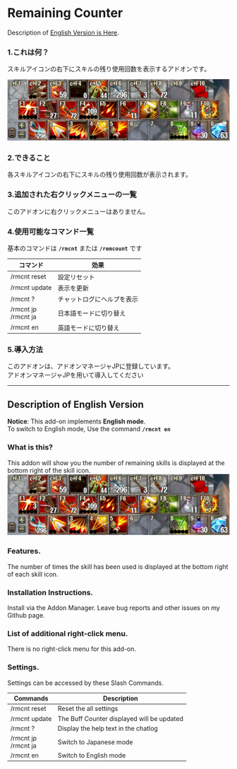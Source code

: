 ﻿
# Remaining Counter
Description of [English Version is Here](#description-of-english-version).

### 1.これは何？
スキルアイコンの右下にスキルの残り使用回数を表示するアドオンです。  
  
![外観表示](https://github.com/Toukibi/ToSAddon/blob/ForImage/RemainingCounter/img/topimage.png?raw=true)  
### 2.できること
各スキルアイコンの右下にスキルの残り使用回数が表示されます。  

### 3.追加された右クリックメニューの一覧
このアドオンに右クリックメニューはありません。

### 4.使用可能なコマンド一覧
基本のコマンドは **`/rmcnt`** または **`/remcount`** です  
  
|コマンド|効果|
|---|---|
|/rmcnt reset|設定リセット|
|/rmcnt update|表示を更新|
|/rmcnt ?|チャットログにヘルプを表示|
|/rmcnt jp<br>/rmcnt ja|日本語モードに切り替え|
|/rmcnt en|英語モードに切り替え|

### 5.導入方法
このアドオンは、アドオンマネージャJPに登録しています。  
アドオンマネージャJPを用いて導入してください  

---
## Description of English Version 
  
**Notice**: This add-on  implements **English mode**.   
To switch to English mode, Use the command **`/rmcnt en`**

### What is this?
This addon will show you the number of remaining skills is displayed at the bottom right of the skill icon.  
![Image of Buff-Counter](https://github.com/Toukibi/ToSAddon/blob/ForImage/RemainingCounter/img/topimage.png?raw=true)  
### Features.
The number of times the skill has been used is displayed at the bottom right of each skill icon.

### Installation Instructions.
Install via the Addon Manager. Leave bug reports and other issues on my Github page.  

### List of additional right-click menu.
There is no right-click menu for this add-on.

### Settings.
Settings can be accessed by these Slash Commands.
  
|Commands|Description|
|---|---|
|/rmcnt reset|Reset the all settings|
|/rmcnt update|The Buff Counter displayed will be updated|
|/rmcnt ?|Display the help text in the chatlog|
|/rmcnt jp<br>/rmcnt ja|Switch to Japanese mode|
|/rmcnt en|Switch to English mode|
  
  
  
